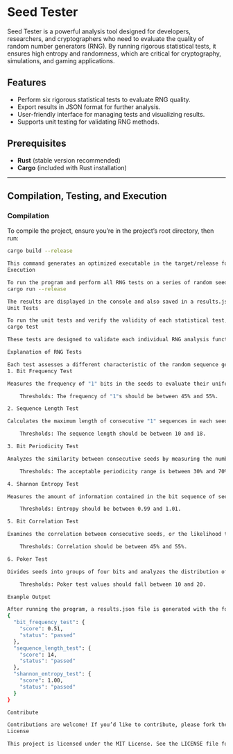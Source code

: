 # Seed Tester

Seed Tester is a powerful analysis tool designed for developers, researchers, and cryptographers who need to evaluate the quality of random number generators (RNG). By running rigorous statistical tests, it ensures high entropy and randomness, which are critical for cryptography, simulations, and gaming applications.

## Features

- Perform six rigorous statistical tests to evaluate RNG quality.
- Export results in JSON format for further analysis.
- User-friendly interface for managing tests and visualizing results.
- Supports unit testing for validating RNG methods.

## Prerequisites

- **Rust** (stable version recommended)
- **Cargo** (included with Rust installation)

---

## Compilation, Testing, and Execution

### Compilation

To compile the project, ensure you’re in the project’s root directory, then run:
```bash
cargo build --release

This command generates an optimized executable in the target/release folder.
Execution

To run the program and perform all RNG tests on a series of random seeds, use the following command:
cargo run --release

The results are displayed in the console and also saved in a results.json file for future reference.
Unit Tests

To run the unit tests and verify the validity of each statistical test, execute:
cargo test

These tests are designed to validate each individual RNG analysis function.

Explanation of RNG Tests

Each test assesses a different characteristic of the random sequence generated. Here’s an overview of the included tests and their significance:
1. Bit Frequency Test

Measures the frequency of "1" bits in the seeds to evaluate their uniformity.

    Thresholds: The frequency of "1"s should be between 45% and 55%.

2. Sequence Length Test

Calculates the maximum length of consecutive "1" sequences in each seed.

    Thresholds: The sequence length should be between 10 and 18.

3. Bit Periodicity Test

Analyzes the similarity between consecutive seeds by measuring the number of similar bits.

    Thresholds: The acceptable periodicity range is between 30% and 70% similarity.

4. Shannon Entropy Test

Measures the amount of information contained in the bit sequence of seeds.

    Thresholds: Entropy should be between 0.99 and 1.01.

5. Bit Correlation Test

Examines the correlation between consecutive seeds, or the likelihood that adjacent bits are similar.

    Thresholds: Correlation should be between 45% and 55%.

6. Poker Test

Divides seeds into groups of four bits and analyzes the distribution of possible combinations.

    Thresholds: Poker test values should fall between 10 and 20.

Example Output

After running the program, a results.json file is generated with the following structure:
{
  "bit_frequency_test": {
    "score": 0.51,
    "status": "passed"
  },
  "sequence_length_test": {
    "score": 14,
    "status": "passed"
  },
  "shannon_entropy_test": {
    "score": 1.00,
    "status": "passed"
  }
}

Contribute

Contributions are welcome! If you’d like to contribute, please fork the repository and submit a pull request with your changes. Make sure to include detailed commit messages.
License

This project is licensed under the MIT License. See the LICENSE file for details.
